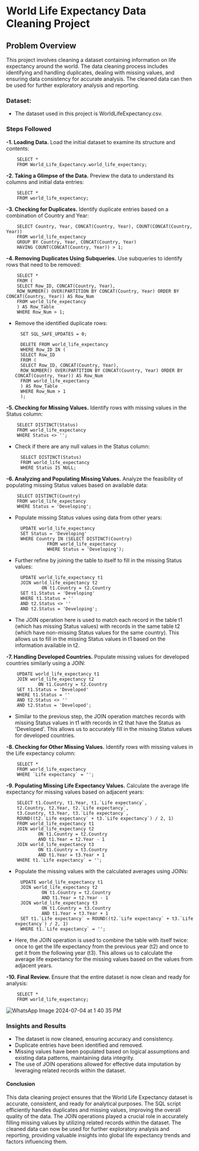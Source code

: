# World Life Expectancy Data Cleaning Project


## Problem Overview

This project involves cleaning a dataset containing information on life expectancy around the world. The data cleaning process includes identifying and handling duplicates, dealing with missing values, and ensuring data consistency for accurate analysis. The cleaned data can then be used for further exploratory analysis and reporting.

### Dataset:
* The dataset used in this project is WorldLifeExpectancy.csv.

### Steps Followed

**-1. Loading Data.** Load the initial dataset to examine its structure and contents:

        SELECT *
        FROM World_Life_Expectancy.world_life_expectancy;


**-2. Taking a Glimpse of the Data.** Preview the data to understand its columns and initial data entries:

        SELECT *
        FROM world_life_expectancy;

**-3. Checking for Duplicates.** Identify duplicate entries based on a combination of Country and Year:

        SELECT Country, Year, CONCAT(Country, Year), COUNT(CONCAT(Country, Year))
        FROM world_life_expectancy
        GROUP BY Country, Year, CONCAT(Country, Year)
        HAVING COUNT(CONCAT(Country, Year)) > 1;

**-4. Removing Duplicates Using Subqueries.** Use subqueries to identify rows that need to be removed:

        SELECT *
        FROM (
        SELECT Row_ID, CONCAT(Country, Year),
        ROW_NUMBER() OVER(PARTITION BY CONCAT(Country, Year) ORDER BY CONCAT(Country, Year)) AS Row_Num
        FROM world_life_expectancy
        ) AS Row_Table
        WHERE Row_Num > 1;

* Remove the identified duplicate rows:

        SET SQL_SAFE_UPDATES = 0;

        DELETE FROM world_life_expectancy
        WHERE Row_ID IN (
        SELECT Row_ID
        FROM (
        SELECT Row_ID, CONCAT(Country, Year),
        ROW_NUMBER() OVER(PARTITION BY CONCAT(Country, Year) ORDER BY CONCAT(Country, Year)) AS Row_Num
        FROM world_life_expectancy
        ) AS Row_Table
        WHERE Row_Num > 1
        );


**-5. Checking for Missing Values.** Identify rows with missing values in the Status column:

        SELECT DISTINCT(Status)
        FROM world_life_expectancy
        WHERE Status <> '';

* Check if there are any null values in the Status column:

        SELECT DISTINCT(Status)
        FROM world_life_expectancy
        WHERE Status IS NULL;



**-6. Analyzing and Populating Missing Values.** Analyze the feasibility of populating missing Status values based on available data:

        SELECT DISTINCT(Country)
        FROM world_life_expectancy
        WHERE Status = 'Developing';

* Populate missing Status values using data from other years:

        UPDATE world_life_expectancy
        SET Status = 'Developing'
        WHERE Country IN (SELECT DISTINCT(Country)
                  FROM world_life_expectancy
                  WHERE Status = 'Developing');

* Further refine by joining the table to itself to fill in the missing Status values:

        UPDATE world_life_expectancy t1
        JOIN world_life_expectancy t2
                ON t1.Country = t2.Country
        SET t1.Status = 'Developing'
        WHERE t1.Status = ''
        AND t2.Status <> ''
        AND t2.Status = 'Developing';

* The JOIN operation here is used to match each record in the table t1 (which has missing Status values) with records in the same table t2 (which have non-missing Status values for the same country). This allows us to fill in the missing Status values in t1 based on the information available in t2.

**-7. Handling Developed Countries.** Populate missing values for developed countries similarly using a JOIN:

        UPDATE world_life_expectancy t1
        JOIN world_life_expectancy t2
                ON t1.Country = t2.Country
        SET t1.Status = 'Developed'
        WHERE t1.Status = ''
        AND t2.Status <> ''
        AND t2.Status = 'Developed';

* Similar to the previous step, the JOIN operation matches records with missing Status values in t1 with records in t2 that have the Status as 'Developed'. This allows us to accurately fill in the missing Status values for developed countries.

**-8. Checking for Other Missing Values.** Identify rows with missing values in the Life expectancy column:

        SELECT *
        FROM world_life_expectancy
        WHERE `Life expectancy` = '';

**-9. Populating Missing Life Expectancy Values.** Calculate the average life expectancy for missing values based on adjacent years:

        SELECT t1.Country, t1.Year, t1.`Life expectancy`, 
        t2.Country, t2.Year, t2.`Life expectancy`,
        t3.Country, t3.Year, t3.`Life expectancy`,
        ROUND((t2.`Life expectancy` + t3.`Life expectancy`) / 2, 1)
        FROM world_life_expectancy t1
        JOIN world_life_expectancy t2
                ON t1.Country = t2.Country
                AND t1.Year = t2.Year - 1
        JOIN world_life_expectancy t3
                ON t1.Country = t3.Country
                AND t1.Year = t3.Year + 1
        WHERE t1.`Life expectancy` = '';

* Populate the missing values with the calculated averages using JOINs:

        UPDATE world_life_expectancy t1
        JOIN world_life_expectancy t2
                ON t1.Country = t2.Country
                AND t1.Year = t2.Year - 1
        JOIN world_life_expectancy t3
                ON t1.Country = t3.Country
                AND t1.Year = t3.Year + 1
        SET t1.`Life expectancy` = ROUND((t2.`Life expectancy` + t3.`Life expectancy`) / 2, 1)
        WHERE t1.`Life expectancy` = '';

* Here, the JOIN operation is used to combine the table with itself twice: once to get the life expectancy from the previous year (t2) and once to get it from the following year (t3). This allows us to calculate the average life expectancy for the missing values based on the values from adjacent years.

**-10. Final Review.** Ensure that the entire dataset is now clean and ready for analysis:

        SELECT *
        FROM world_life_expectancy;

![WhatsApp Image 2024-07-04 at 1 40 35 PM](https://github.com/alexgmz96/MyProjects/assets/149654623/a174765f-013c-4aa6-bbb8-22f892103c18)

### Insights and Results

* The dataset is now cleaned, ensuring accuracy and consistency.
* Duplicate entries have been identified and removed.
* Missing values have been populated based on logical assumptions and existing data patterns, maintaining data integrity.
* The use of JOIN operations allowed for effective data imputation by leveraging related records within the dataset.

#### Conclusion

This data cleaning project ensures that the World Life Expectancy dataset is accurate, consistent, and ready for analytical purposes. The SQL script efficiently handles duplicates and missing values, improving the overall quality of the data. The JOIN operations played a crucial role in accurately filling missing values by utilizing related records within the dataset. The cleaned data can now be used for further exploratory analysis and reporting, providing valuable insights into global life expectancy trends and factors influencing them.
